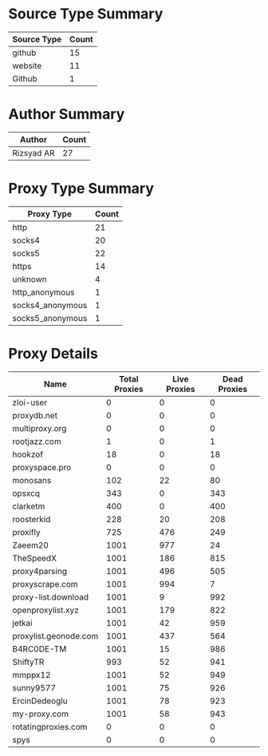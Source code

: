 # Source Type Summary

| Source Type | Count |
|-------------|-------|
| github | 15 |
| website | 11 |
| Github | 1 |


# Author Summary

| Author | Count |
|--------|-------|
| Rizsyad AR | 27 |


# Proxy Type Summary

| Proxy Type | Count |
|------------|-------|
| http | 21 |
| socks4 | 20 |
| socks5 | 22 |
| https | 14 |
| unknown | 4 |
| http_anonymous | 1 |
| socks4_anonymous | 1 |
| socks5_anonymous | 1 |


# Proxy Details

| Name | Total Proxies | Live Proxies | Dead Proxies |
|------|---------------|--------------|---------------|
| zloi-user | 0 | 0 | 0 |
| proxydb.net | 0 | 0 | 0 |
| multiproxy.org | 0 | 0 | 0 |
| rootjazz.com | 1 | 0 | 1 |
| hookzof | 18 | 0 | 18 |
| proxyspace.pro | 0 | 0 | 0 |
| monosans | 102 | 22 | 80 |
| opsxcq | 343 | 0 | 343 |
| clarketm | 400 | 0 | 400 |
| roosterkid | 228 | 20 | 208 |
| proxifly | 725 | 476 | 249 |
| Zaeem20 | 1001 | 977 | 24 |
| TheSpeedX | 1001 | 186 | 815 |
| proxy4parsing | 1001 | 496 | 505 |
| proxyscrape.com | 1001 | 994 | 7 |
| proxy-list.download | 1001 | 9 | 992 |
| openproxylist.xyz | 1001 | 179 | 822 |
| jetkai | 1001 | 42 | 959 |
| proxylist.geonode.com | 1001 | 437 | 564 |
| B4RC0DE-TM | 1001 | 15 | 986 |
| ShiftyTR | 993 | 52 | 941 |
| mmppx12 | 1001 | 52 | 949 |
| sunny9577 | 1001 | 75 | 926 |
| ErcinDedeoglu | 1001 | 78 | 923 |
| my-proxy.com | 1001 | 58 | 943 |
| rotatingproxies.com | 0 | 0 | 0 |
| spys | 0 | 0 | 0 |

